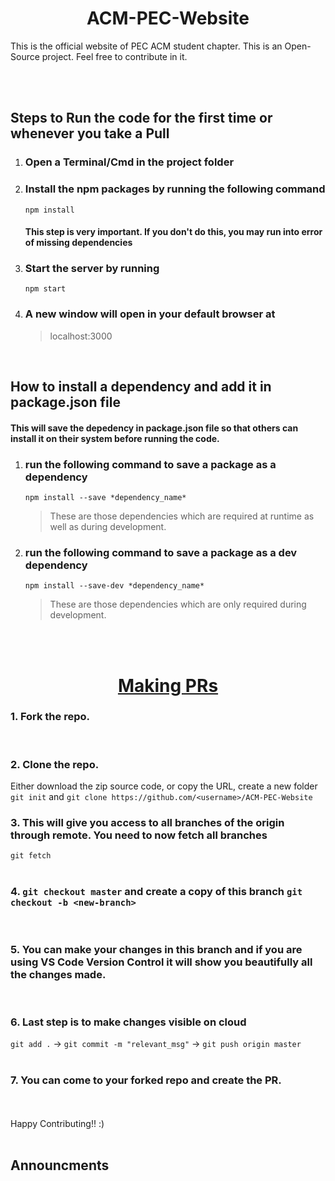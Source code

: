<h1 align='center'>ACM-PEC-Website</h1>
This is the official website of PEC ACM student chapter. This is an Open-Source project. Feel free to contribute in it.

<br/><br/>

## Steps to Run the code for the first time or whenever you take a Pull

1. ### Open a Terminal/Cmd in the project folder
2. ### Install the npm packages by running the following command <br> 
    `npm install`
    #### This step is very important. If you don't do this, you may run into error of missing dependencies
3. ### Start the server by running <br>
    `npm start`
4. ### A new window will open in your default browser at 
    > localhost:3000

<br>

## How to install a dependency and add it in package.json file

#### This will save the depedency in package.json file so that others can install it on their system before running the code.

1. ### run the following command to save a package as a dependency
    `npm install --save *dependency_name*`
    > These are those dependencies which are required at runtime as well as during development.
    

2. ### run the following command to save a package as a dev dependency
    `npm install --save-dev *dependency_name*`
    > These are those dependencies which are only required during development.

<br/><br/>  
  
    
<h1 align='center'><u>Making PRs</u></h1>  

### 1. Fork the repo. 
<br/>

### 2.  Clone the repo.     
  Either download the zip source code, or copy the URL, create a new folder     
  ```git init``` and ```git clone https://github.com/<username>/ACM-PEC-Website```
  <br/> 
  
### 3. This will give you access to all branches of the origin through remote. You need to now fetch all branches    
```git fetch```    
<br/> 

### 4. ```git checkout master``` and create a copy of this branch ```git checkout -b <new-branch>```    
<br/>

### 5. You can make your changes in this branch and if you are using VS Code Version Control it will show you beautifully all the changes made.    
<br/>

### 6. Last step is to make changes visible on cloud    
```git add .``` -> ```git commit -m "relevant_msg"``` -> ```git push origin master```    
<br/>

### 7. You can come to your forked repo and create the PR.    
<br/>

<br/>
Happy Contributing!! :)  
<br/> <br/>

## Announcments




